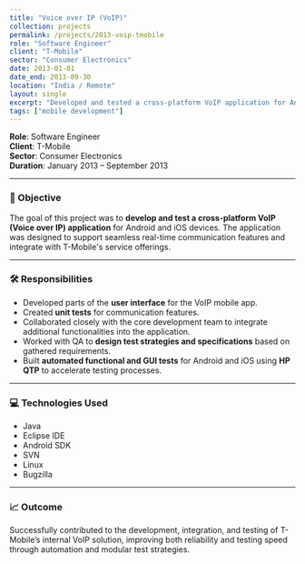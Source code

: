 ```yaml
---
title: "Voice over IP (VoIP)"
collection: projects
permalink: /projects/2013-voip-tmobile
role: "Software Engineer"
client: "T-Mobile"
sector: "Consumer Electronics"
date: 2013-01-01
date_end: 2013-09-30
location: "India / Remote"
layout: single
excerpt: "Developed and tested a cross-platform VoIP application for Android and iOS, including automation and communication feature testing for T-Mobile."
tags: ["mobile development"]
---
```


**Role**: Software Engineer  
**Client**: T-Mobile  
**Sector**: Consumer Electronics  
**Duration**: January 2013 – September 2013  

---

### 🎯 Objective

The goal of this project was to **develop and test a cross-platform VoIP (Voice over IP) application** for Android and iOS devices. The application was designed to support seamless real-time communication features and integrate with T-Mobile's service offerings.

---

### 🛠 Responsibilities

- Developed parts of the **user interface** for the VoIP mobile app.
- Created **unit tests** for communication features.
- Collaborated closely with the core development team to integrate additional functionalities into the application.
- Worked with QA to **design test strategies and specifications** based on gathered requirements.
- Built **automated functional and GUI tests** for Android and iOS using **HP QTP** to accelerate testing processes.

---

### 💻 Technologies Used

- Java  
- Eclipse IDE  
- Android SDK  
- SVN  
- Linux  
- Bugzilla  

---

### 📈 Outcome

Successfully contributed to the development, integration, and testing of T-Mobile’s internal VoIP solution, improving both reliability and testing speed through automation and modular test strategies.

